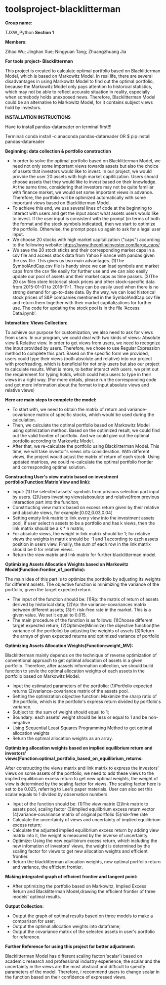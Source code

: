# toolsproject-blacklitterman

**Group name:** 

TJXW_Python 
**Section 1**

**Members:**

Zihao Wu; Jinghan Xue; Ningyuan Tang; Zhuangzhuang Jia

**For tools project- Blacklitterman**

This project is created to calculate optimal portfolio based on Blacklitterman Model, which is based on Markowitz Model. In real life, there are several disadvantages in using Markowitz Model to find out the optimal portfolio, because the Markowitz Model only pays attention to historical statistics, which may not be able to reflect accurate situation in reality, especially when somebody holds unexposed news. Therefore, Blacklitterman Model could be an alternative to Markowitz Model, for it contains subject views hold by investors. 

**INSTALLATION INSTRUCTIONS**

Have to install pandas-datareader on terminal first!!!

Terminal: conda install -c anaconda pandas-datareader 
OR $ pip install pandas-datareader

**Beginning: data collection & portfolio construction**
- In order to solve the optimal portfolio based on Blacklitterman Model, we need not only some important views towards assets but also the choice of assets that investors would like to invest. In our project, we would provide the user 20 assets with high market capitilization. Users should choose assets that they would like to invest based on their knowledge. At the same time, considering that investors may not be quite familiar with finance market, we would set some important views in advance. Therefore, the portfolio will be optimized automatically with some important views based on Blacklitterman Model. 
- To achieve this end, we use several lines of code at the beginning to interact with users and get the input about what assets users would like to invest. If the user input is consistent with the prompt (in terms of both the format and the stock symbols indicated), then we start to optimize the portfolio. Otherwise, the prompt pops up again to ask for a legal user input.
- We choose 20 stocks with high market capitalization ("caps") according to the following website: https://www.theonlineinvestor.com/large_caps/
- We save the 20 stock sticks and their corresponding market caps in a csv file and access stock data from Yahoo Finance with pandas given the csv file. This gives us two main advantages.
 (1)The SymbolAndCap.csv file is handy since we can load symbols and market caps from the csv file easily for further use and we can also easily update our pool of assets and their market caps as time passes. 
 (2)The 20 csv files store historical stock prices and other stock-specific data from 2015-01-01 to 2018-11-1. They can be easily used when there is no strong demand for up-to-date data. By the way, we can load historical stock prices of S&P companies mentioned in the SymbolAndCap.csv file and return them together with their market capitalizations for further use. The code for updating the stock pool is in the file 'Access Data.ipynb'.

**Interaction: Views Collection:**

To achieve our purpose for customization, we also need to ask for views from users. In our program, we could deal with two kinds of views: Absolute view & Relative view. In order to get views from users, we need to recognize the input provided by users. Therefore, we chose to use Regular Expression method to complete this part. Based on the specific form we provided, users could type their views (both absolute and relative) into our project with proofreading, which is beneficial for not only users but also our project to calculate results. What is more, to better interact with users, we print out the requirement for typing holds, which could help users to type in their views in a right way. (For more details, please run the corresponding code and get more information about the format to input absolute views and relative views)


**Here are main steps to complete the model:**
- To start with, we need to obtain the matrix of return and variance-covariance matrix of specific stocks, which would be used during the calculation. 
- Then, we calculate the optimal portfolio based on Markowitz Model using optimization method. Based on the optimized result, we could find out the valid frontier of portfolio. And we could give out the optimal portfolio according to Markowitz Model. 
- After that, we re-calculate the portfolio using Blacklitterman Model. This time, we will take investor's views into consideration. With different views, the project would adjust the matrix of return of each stock. Using updated matrices, we could re-calculate the optimal portfolio frontier and corresponding optimal solution. 


**Constructing User's view matrix based on investment portfolio(Function:Matrix View and link):**
- Input:
  (1)The selected assets' symbols from privious selection part input by users.
  (2)Users investing views(abosulute and relative)from previous interaction part into the funciton;
- Constrtucting view matrix based on excess return given by their relative and absolute views, for example:[0.02,0.03,0.04]
- Setting empty link matrix to link every view into the investment assets pool, if user select n assets to be a portfolio and has k views, then the link matrix should be a k * n matrix; 
- For absolute views, the weight in link matrix should be 1; for relative views the weights in matrix should be -1 and 1 according to ezch assets position in users view. Finally, the sum of each row in the link matrix should be 0 for relative views.
- Return the view matrix and link matrix for further blacklitterman model.


**Optimizing Assets Allocation Weights based on Markowitz Model(Function:frontier_of_portfolio):**

The main idea of this part is to optimize the portfolio by adjusting its weights for different assets. The objective function is minimizing the variance of the portfolio, given the target expected return. 
- The input of the function should be: 
  (1)Rp: the matrix of return of assets derived by historical data;
  (2)Vp: the variance-covariances matrix between different assets;
  (3)rf: risk-free rate in the market. This is a given value. We set it equal to 0.015.
- The main procedure of the function is as follows:
  (1)Choose different target expected return; 
  (2)Optimize(Minimize) the objective function(the variance of the portfolio) by adjusting the weights of assets
  (3)Return the arrays of given expected returns and optimized variance of portfolio


**Optimizing Assets Allocation Weights(Function:weight_MV):**

Blacklitterman mainly depends on the technique of reverse optimization of conventional approach to get optimal allocation of assets in a given portfolio. Therefore, after aassets information collection, we should build function to sovle the optimal allocation weights of each assets in the portfolio based on Markowitz Model.
- Input the estimated parameters of the portfolio:
  (1)Portfolio expected returns
  (2)variance-covariance matrix of the assets pool.
- Setting the optimization objective function:
  Maximize the sharp ratio of the portfolio, which is the portfolio's express return divided by portfolio's variance.
- Subject to: the sum of weight should equal to 1; 
- Boundary: each assets' weight should be less or equal to 1 and be non-negative
- Using Sequential Least Squares Programming Method to get optimal allocation weights 
- Return the optimal allocation weights as an array.


**Optimizing allocation weights based on implied equilibrium return and investors' views(Function:optimal_portfolio_based_on_equilibrium_returns:**

After constructing the views matrix and link matrix to express the investors' views on some assets of the portfolio, we need to add these views to the implied equilibrium excess return to get new optimal weights, the weight of view is determined by the scaling factor for views. The scaling factor here is set to be 0.025, referring to Lee's paper materials. User can also set this scalar equals to 1 divided by observation numbers.
- Input of the function should be:
  (1)The view matrix
  (2)link matrix to assets pool, scaling factor
  (3)implied equilibrium excess return vector
  (4)variance-covariance matrix of original portfolio
  (5)risk-free rate
- Calculate the uncertainty of views and uncertainty of implied equilibrium excess return;
- Calculate the adjusted implied equilibrium excess return by adding view matrix into it, the weight is measured by the inverse of uncertainty.
- Optimize: Using the new equilibirum excess return, which including the new infomation of investors' views, the weight is determined by the scaling factor for views to get new allocation weights and efficient frontier.
- Return the blacklitterman allocation weights, new optimal portfolio return and variance, the efficient frontier.


**Making integrated graph of efficient frontier and tangent point:**
- After optimizing the portfolio based on Markowitz, Implied Excess Return and Blacklitterman Model,drawing the efficient frontier of three models' optimal results.


**Output Collection:**
- Output the graph of optimal results based on three models to make a comparison for user;
- Output the optimal allocation weights into dataframe;
- Output the covariance matrix of the selected assets in user's portfolio for reference.


**Further Reference for using this project for better adjustment:**

Blacklitterman Model has different scaling factor('scalar') based on academic research and professional industry experience, the scalar and the uncertainty in the views are the most abstract and difficult to specify parameters of the model. Therefore, i recommend users to change scalar in the function based on their confidence of expressed views.

